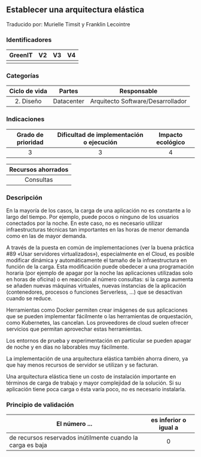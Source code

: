 ## Establecer una arquitectura elástica 
Traducido por: Murielle Timsit y Franklin Lecointre

### Identificadores

| GreenIT |  V2  |  V3  |  V4  |
|:-------:|:----:|:----:|:----:|
|      |   |   |      |

### Categorías

| Ciclo de vida | Partes | Responsable |
|:---------:|:----:|:----:|
| 2. Diseño | Datacenter | Arquitecto Software/Desarrollador |

### Indicaciones

| Grado de prioridad   | Dificultad de implementación o ejecución | Impacto ecológico   |
|:-------------------:|:-------------------------:|:---------------------:|
| 3 | 3 | 4 |

| Recursos ahorrados |
|:----------------------------------------------------------:|
| Consultas   |

### Descripción

En la mayoría de los casos, la carga de una aplicación no es constante a lo largo del tiempo. Por ejemplo, puede pocos o ninguno de los usuarios conectados por la noche. En este caso, no es necesario utilizar infraestructuras técnicas tan importantes en las horas de menor demanda como en las de mayor demanda.

A través de la puesta en común de implementaciones (ver la buena práctica #89 «Usar servidores virtualizados»), especialmente en el Cloud, es posible modificar dinámica y automáticamente el tamaño de la infraestructura en función de la carga. Esta modificación puede obedecer a una programación horaria (por ejemplo de apagar por la noche las aplicaciones utilizadas solo en horas de oficina) o en reacción al número
consultas: si la carga aumenta se añaden nuevas máquinas virtuales, nuevas instancias de la aplicación (contenedores, procesos o funciones Serverless, ...) que se desactivan cuando se reduce.

Herramientas como Docker permiten crear imágenes de sus aplicaciones que se pueden implementar fácilmente o las herramientas de orquestación, como Kubernetes, las cancelan. Los proveedores de cloud suelen ofrecer servicios que permitan aprovechar estas herramientas.

Los entornos de prueba y experimentación en particular se pueden apagar de noche y en días no laborables muy fácilmente.

La implementación de una arquitectura elástica también ahorra dinero, ya que hay menos recursos de servidor se utilizan y se facturan. 

Una arquitectura elástica tiene un costo de instalación importante en términos de carga de trabajo y mayor complejidad de la solución. Si su aplicación tiene poca carga o ésta varía poco, no es necesario instalarla.

### Principio de validación

| El número ... | es inferior o igual a |  
|-------------------|:-------------------------:|
| de recursos reservados inútilmente cuando la carga es baja | 0 |

